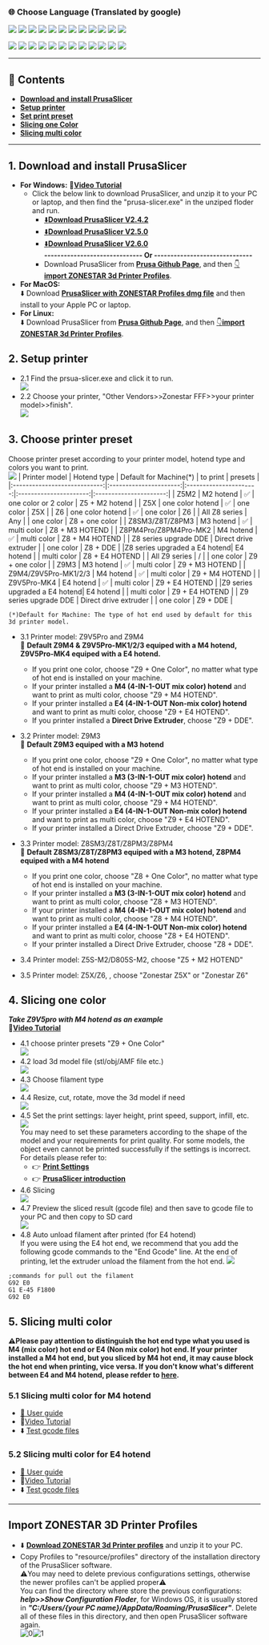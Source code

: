 ### :globe_with_meridians: Choose Language (Translated by google)
[![](../lanpic/ES.png)](https://github-com.translate.goog/ZONESTAR3D/Slicing-Guide/tree/master/PrusaSlicer?_x_tr_sl=en&_x_tr_tl=es)
[![](../lanpic/PT.png)](https://github-com.translate.goog/ZONESTAR3D/Slicing-Guide/tree/master/PrusaSlicer?_x_tr_sl=en&_x_tr_tl=pt)
[![](../lanpic/FR.png)](https://github-com.translate.goog/ZONESTAR3D/Slicing-Guide/tree/master/PrusaSlicer?_x_tr_sl=en&_x_tr_tl=fr)
[![](../lanpic/DE.png)](https://github-com.translate.goog/ZONESTAR3D/Slicing-Guide/tree/master/PrusaSlicer?_x_tr_sl=en&_x_tr_tl=de)
[![](../lanpic/IT.png)](https://github-com.translate.goog/ZONESTAR3D/Slicing-Guide/tree/master/PrusaSlicer?_x_tr_sl=en&_x_tr_tl=it)
[![](../lanpic/SW.png)](https://github-com.translate.goog/ZONESTAR3D/Slicing-Guide/tree/master/PrusaSlicer?_x_tr_sl=en&_x_tr_tl=sv)
[![](../lanpic/PL.png)](https://github-com.translate.goog/ZONESTAR3D/Slicing-Guide/tree/master/PrusaSlicer?_x_tr_sl=en&_x_tr_tl=pl)
[![](../lanpic/DK.png)](https://github-com.translate.goog/ZONESTAR3D/Slicing-Guide/tree/master/PrusaSlicer?_x_tr_sl=en&_x_tr_tl=da)
[![](../lanpic/CZ.png)](https://github-com.translate.goog/ZONESTAR3D/Slicing-Guide/tree/master/PrusaSlicer?_x_tr_sl=en&_x_tr_tl=cs)
[![](../lanpic/HR.png)](https://github-com.translate.goog/ZONESTAR3D/Slicing-Guide/tree/master/PrusaSlicer?_x_tr_sl=en&_x_tr_tl=hr)
[![](../lanpic/RO.png)](https://github-com.translate.goog/ZONESTAR3D/Slicing-Guide/tree/master/PrusaSlicer?_x_tr_sl=en&_x_tr_tl=ro)
[![](../lanpic/SK.png)](https://github-com.translate.goog/ZONESTAR3D/Slicing-Guide/tree/master/PrusaSlicer?_x_tr_sl=en&_x_tr_tl=sk)

[![](../lanpic/CN.png)](https://github-com.translate.goog/ZONESTAR3D/Slicing-Guide/tree/master/PrusaSlicer?_x_tr_sl=en&_x_tr_tl=zh-CN)
[![](../lanpic/JP.png)](https://github-com.translate.goog/ZONESTAR3D/Slicing-Guide/tree/master/PrusaSlicer?_x_tr_sl=en&_x_tr_tl=ja)
[![](../lanpic/KR.png)](https://github-com.translate.goog/ZONESTAR3D/Slicing-Guide/tree/master/PrusaSlicer?_x_tr_sl=en&_x_tr_tl=ko)
[![](../lanpic/ID.png)](https://github-com.translate.goog/ZONESTAR3D/Slicing-Guide/tree/master/PrusaSlicer?_x_tr_sl=en&_x_tr_tl=id)
[![](../lanpic/TH.png)](https://github-com.translate.goog/ZONESTAR3D/Slicing-Guide/tree/master/PrusaSlicer?_x_tr_sl=en&_x_tr_tl=th)
[![](../lanpic/VN.png)](https://github-com.translate.goog/ZONESTAR3D/Slicing-Guide/tree/master/PrusaSlicer?_x_tr_sl=en&_x_tr_tl=vi)
[![](../lanpic/IL.png)](https://github-com.translate.goog/ZONESTAR3D/Slicing-Guide/tree/master/PrusaSlicer?_x_tr_sl=en&_x_tr_tl=iw)
[![](../lanpic/SA.png)](https://github-com.translate.goog/ZONESTAR3D/Slicing-Guide/tree/master/PrusaSlicer?_x_tr_sl=en&_x_tr_tl=ar)
[![](../lanpic/TR.png)](https://github-com.translate.goog/ZONESTAR3D/Slicing-Guide/tree/master/PrusaSlicer?_x_tr_sl=en&_x_tr_tl=tr)
[![](../lanpic/GR.png)](https://github-com.translate.goog/ZONESTAR3D/Slicing-Guide/tree/master/PrusaSlicer?_x_tr_sl=en&_x_tr_tl=el)
[![](../lanpic/BR.png)](https://github-com.translate.goog/ZONESTAR3D/Slicing-Guide/tree/master/PrusaSlicer?_x_tr_sl=en&_x_tr_tl=pt)
[![](../lanpic/RU.png)](https://github-com.translate.goog/ZONESTAR3D/Slicing-Guide/tree/master/PrusaSlicer?_x_tr_sl=en&_x_tr_tl=ru)

--------
## :book: Contents
- [**Download and install PrusaSlicer**](#1-download-and-install-prusaslicer)
- [**Setup printer**](#2-setup-printer)
- [**Set print preset**](#3-set-printer-preset)
- [**Slicing one Color**](#4-slicing-one-color)
- [**Slicing multi color**](#5-slicing-multi-color)

--------
## 1. Download and install PrusaSlicer
- **For Windows:** :movie_camera:[**Video Tutorial**](https://youtu.be/vCv0S4L7u30)         
  - Click the below link to download PrusaSlicer, and unzip it to your PC or laptop, and then find the "prusa-slicer.exe" in the unziped floder and run.   
    - [:arrow_down:**Download PrusaSlicer V2.4.2**](https://github.com/ZONESTAR3D/Slicing-Guide/releases/tag/PrusaSlicer2.4.2)    
    - [:arrow_down:**Download PrusaSlicer V2.5.0**](https://github.com/ZONESTAR3D/Slicing-Guide/releases/tag/v2.5.0-beta1-win64)     
    - [:arrow_down:**Download PrusaSlicer V2.6.0**](https://github.com/ZONESTAR3D/Slicing-Guide/releases/tag/v2.6.0-alpha4-win64)     
  **------------------------------ Or ------------------------------**     
    - Download PrusaSlicer from [**Prusa Github Page**](https://github.com/prusa3d/PrusaSlicer/releases), and then [:point_down:**import ZONESTAR 3d Printer Profiles**](#import-zonestar-3d-printer-profiles).
- **For MacOS:**   
:arrow_down: Download [**PrusaSlicer with ZONESTAR Profiles dmg file**](https://github.com/ZONESTAR3D/Slicing-Guide/releases/tag/2.4.2) and then install to your Apple PC or laptop.
- **For Linux:**  
:arrow_down: Download PrusaSlicer from [**Prusa Github Page**](https://github.com/prusa3d/PrusaSlicer/releases), and then [:point_down:**import ZONESTAR 3d Printer Profiles**](#import-zonestar-3d-printer-profiles).   

## 2. Setup printer
- 2.1 Find the prsua-slicer.exe and click it to run.    
![](pic/run1.png)
- 2.2 Choose your printer, "Other Vendors>>Zonestar FFF>>your printer model>>finish".    
![](pic/run2.png)

## 3. Choose printer preset
Choose printer preset according to your printer model, hotend type and colors you want to print.   
![](pic/run3.png)
|     Printer model            |      Hotend type       | Default for Machine(*) |        to print        |          presets       |
|:----------------------------:|:----------------------:|:----------------------:|:----------------------:|:----------------------:|
|          Z5M2                |       M2 hotend        |  :white_check_mark:    |   one color or 2 color |     Z5 + M2 hotend     |
|          Z5X                 |    one color hotend    |  :white_check_mark:    |        one color       |            Z5X         |
|           Z6                 |    one color hotend    |  :white_check_mark:    |        one color       |            Z6          |
|      All Z8 series           |        Any             |                        |        one color       |     Z8 + one color     |
|      Z8SM3/Z8T/Z8PM3         |       M3 hotend        |  :white_check_mark:    |       multi color      |     Z8 + M3 HOTEND     |
|    Z8PM4Pro/Z8PM4Pro-MK2     |       M4 hotend        |  :white_check_mark:    |       multi color      |     Z8 + M4 HOTEND     |
|    Z8 series upgrade DDE     | Direct drive extruder  |                        |        one color       |     Z8 + DDE           |
|Z8 series upgraded a E4 hotend|     E4 hotend          |                        |        multi color     |     Z8 + E4 HOTEND     |
|      All Z9 series           |      /                 |                        |        one color       |     Z9 + one color     |
|          Z9M3                |       M3 hotend        |  :white_check_mark:    |       multi color      |     Z9 + M3 HOTEND     |
|    Z9M4/Z9V5Pro-MK1/2/3      |       M4 hotend        |  :white_check_mark:    |       multi color      |     Z9 + M4 HOTEND     |
|       Z9V5Pro-MK4            |       E4 hotend        |  :white_check_mark:    |       multi color      |     Z9 + E4 HOTEND     |
|Z9 series upgraded a E4 hotend|       E4 hotend        |                        |       multi color      |     Z9 + E4 HOTEND     |
|   Z9 series upgrade DDE      | Direct drive extruder  |                        |        one color       |     Z9 + DDE           |

    (*)Default for Machine: The type of hot end used by default for this 3d printer model.

- 3.1 Printer model: Z9V5Pro and Z9M4    
:pushpin: **Default Z9M4 & Z9V5Pro-MK1/2/3 equiped with a M4 hotend, Z9V5Pro-MK4 equiped with a E4 hotend.** 
  - If you print one color, choose "Z9 + One Color", no matter what type of hot end is installed on your machine.
  - If your printer installed a **M4 (4-IN-1-OUT mix color) hotend** and want to print as multi color, choose "Z9 + M4 HOTEND".     
  - If your printer installed a **E4 (4-IN-1-OUT Non-mix color) hotend** and want to print as multi color, choose "Z9 + E4 HOTEND".     
  - If you printer installed a **Direct Drive Extruder**, choose "Z9 + DDE".     

- 3.2 Printer model: Z9M3   
  :pushpin: **Default Z9M3 equiped with a M3 hotend** 
  - If you print one color, choose "Z9 + One Color", no matter what type of hot end is installed on your machine.  
  - If your printer installed a **M3 (3-IN-1-OUT mix color) hotend** and want to print as multi color, choose "Z9 + M3 HOTEND".    
  - If your printer installed a **M4 (4-IN-1-OUT mix color) hotend** and want to print as multi color, choose "Z9 + M4 HOTEND".   
  - If your printer installed a **E4 (4-IN-1-OUT Non-mix color) hotend** and want to print as multi color, choose "Z9 + E4 HOTEND".  
  - If your printer installed a Direct Drive Extruder, choose "Z9 + DDE".    

- 3.3 Printer model: Z8SM3/Z8T/Z8PM3/Z8PM4  
  :pushpin: **Default Z8SM3/Z8T/Z8PM3 equiped with a M3 hotend, Z8PM4 equiped with a M4 hotend** 
  - If you print one color, choose "Z8 + One Color", no matter what type of hot end is installed on your machine.  
  - If your printer installed a **M3 (3-IN-1-OUT mix color) hotend** and want to print as multi color, choose "Z8 + M3 HOTEND".    
  - If your printer installed a **M4 (4-IN-1-OUT mix color) hotend** and want to print as multi color, choose "Z8 + M4 HOTEND".   
  - If your printer installed a **E4 (4-IN-1-OUT Non-mix color) hotend** and want to print as multi color, choose "Z8 + E4 HOTEND".      
  - If your printer installed a Direct Drive Extruder, choose "Z8 + DDE".   
- 3.4 Printer model: Z5S-M2/D805S-M2, choose "Z5 + M2 HOTEND"  
- 3.5 Printer model: Z5X/Z6, , choose "Zonestar Z5X" or "Zonestar Z6"

## 4. Slicing one color
***Take Z9V5pro with M4 hotend as an example***  
:movie_camera:[**Video Tutorial**](https://youtu.be/6QU-jnycS8c)        
- 4.1 choose printer presets "Z9 + One Color"   
![](pic/slicing1C-1.png)
- 4.2 load 3d model file (stl/obj/AMF file etc.)    
![](pic/slicing1C-2.png)
- 4.3 Choose filament type    
![](pic/slicing1C-3.png)
- 4.4 Resize, cut, rotate, move the 3d model if need    
![](pic/slicing1C-4.png)  
- 4.5 Set the print settings: layer height, print speed, support, infill, etc.   
![](pic/slicing1C-5.png)  
You may need to set these parameters according to the shape of the model and your requirements for print quality. For some models, the object even cannot be printed successfully if the settings is incorrect. For details please refer to:
  - :point_right: [**Print Settings**](https://help.prusa3d.com/category/print-settings_212)
  - :point_right: [**PrusaSlicer introduction**](https://help.prusa3d.com/article/general-info_1910)
- 4.6 Slicing    
![](pic/slicing1C-6.png)  
- 4.7 Preview the sliced result (gcode file) and then save to gcode file to your PC and then copy to SD card     
![](pic/slicing1C-7.png)  
- 4.8 Auto unload filament after printed (for E4 hotend)    
If you were using the E4 hot end, we recommend that you add the following gcode commands to the "End Gcode" line. At the end of printing, let the extruder unload the filament from the hot end.
![](pic/slicing1C-8.png)    
>
    ;commands for pull out the filament
    G92 E0
    G1 E-45 F1800
    G92 E0


## 5. Slicing multi color 
**:warning:Please pay attention to distinguish the hot end type what you used is M4 (mix color) hot end or E4 (Non mix color) hot end. If your printer installed a M4 hot end, but you sliced by M4 hot end, it may cause block the hot end when printing, vice versa. If you don't know what's different between E4 and M4 hotend, please refder to [here](https://github.com/ZONESTAR3D/Upgrade-kit-guide/tree/main/HOTEND/FAQ_M4E4.md).**

### 5.1 Slicing multi color for M4 hotend  
- [:book: User guide](./PrusaSlicerGuide_M4.md)      
- :movie_camera:[Video Tutorial](https://youtu.be/_Ww2RFGlLNA)        
- :arrow_down: [Test gcode files](./test_gcode/M4/readme.md)    

### 5.2 Slicing multi color for E4 hotend
- [:book: User guide](./PrusaSlicerGuide_E4.md)   
- :movie_camera:[Video Tutorial](https://youtu.be/aets9JZ92iU)     
- :arrow_down: [Test gcode files](./test_gcode/E4/readme.md)   

-----
## Import ZONESTAR 3D Printer Profiles
- :arrow_down: [**Download ZONESTAR 3d Printer profiles**](https://downgit.github.io/#/home?url=https:%2F%2Fgithub.com%2FZONESTAR3D%2FSlicing-Guide%2Ftree%2Fmaster%2FPrusaSlicer%2FProfiles) and unzip it to your PC.
- Copy Profiles to "resource/profiles" directory of the installation directory of the PrusaSlicer software.    
:warning:You may need to delete previous configurations settings, otherwise the newer profiles can't be applied proper:warning:      
You can find the directory where store the previous configurations: ***help>>Show Configuration Floder***, for Windows OS, it is usually stored in ***"C:/Users/{your PC name}/AppData/Roaming/PrusaSlicer"***. Delete all of these files in this directory, and then open PrusaSlicer software again.    
![0](./pic/0.png)![1](./pic/1.png)